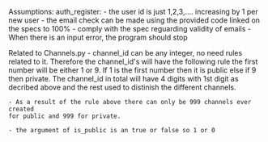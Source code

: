 Assumptions:
auth_register:
    - the user id is just 1,2,3,.... increasing by 1 per new user
    - the email check can be made using the provided code linked on the specs to 100%
    - comply with the spec reguarding validity of emails
    - When there is an input error, the program should stop

Related to Channels.py
    - channel_id can be any integer, no need rules related to it. Therefore the
    channel_id's will have the following rule the first number will be either 
    1 or 9. If 1 is the first number then it is public else if 9 then private.
    The channel_id in total will have 4 digits with 1st digit as decribed above
    and the rest used to distinish the different channels.

    - As a result of the rule above there can only be 999 channels ever created
    for public and 999 for private.

    - the argument of is_public is an true or false so 1 or 0